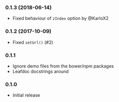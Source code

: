 
### 0.1.3 (2018-06-14)

* Fixed behaviour of `zIndex` option by @KarloX2

### 0.1.2 (2017-10-09)

* Fixed `setUrl()` (#2)

### 0.1.1

* Ignore demo files from the bower/npm packages
* Leafdoc docstrings around

### 0.1.0

* Initial release

